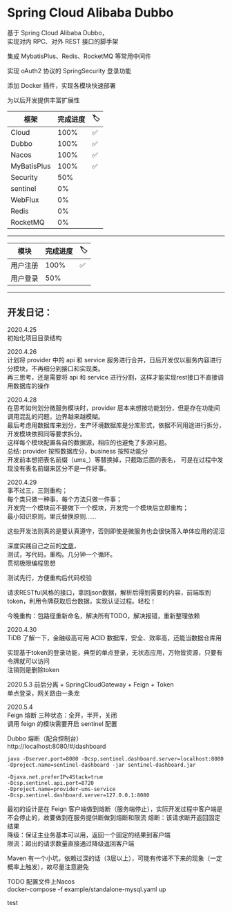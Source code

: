 # Spring Cloud Alibaba Dubbo

基于 Spring Cloud Alibaba Dubbo，  
实现对内 RPC、对外 REST 接口的脚手架

集成 MybatisPlus、Redis、RocketMQ 等常用中间件

实现 oAuth2 协议的 SpringSecurity 登录功能

添加 Docker 插件，实现各模块快速部署

为以后开发提供丰富扩展性

|  框架    |  完成进度    |   🏷️   |
| ---- | ---- | ---- |
|   Cloud   |  100%    |   ✅   |
|  Dubbo    |   100%   |   ✅   |
|   Nacos   |   100%   |    ✅  |
| MyBatisPlus | 100% | ✅ |
| Security | 50% | 
| sentinel | 0% |
| WebFlux | 0% |
| Redis | 0% |
| RocketMQ | 0% |

 
---

|  模块    |  完成进度    |   🏷️   |
| ---- | ---- | ---- |
|   用户注册   |  100%    |   ✅   |
| 用户登录 | 50% |  |


---

## 开发日记：

2020.4.25  
初始化项目目录结构

2020.4.26  
计划将 provider 中的 api 和 service 服务进行合并，日后开发仅以服务内容进行分模块，不再细分到接口和实现类。  
再三思考，还是需要将 api 和 service 进行分割，这样才能实现rest接口不直接调用数据库的操作

2020.4.28  
在思考如何划分微服务模块时，provider 层本来想按功能划分，但是存在功能间调用混乱的问题，边界越来越模糊。  
最后考虑用数据库来划分，生产环境数据库是分库形式，依据不同用途进行拆分，开发模块依照同等要求拆分。  
这样每个模块配置各自的数据源，相应的也避免了多源问题。  
总结: provider 按照数据库分，business 按照功能分  
开发前本想把表名前缀（ums_）等替换掉，只截取后面的表名，
可是在过程中发现没有表名前缀来区分不是一件好事。

2020.4.29  
事不过三，三则重构；  
每个类只做一种事，每个方法只做一件事；  
开发完一个模块前不要做下一个模块，开发完一个模块后立即重构；  
最小知识原则，里氏替换原则……

这些开发法则真的是要认真遵守，否则即使是微服务也会很快落入单体应用的泥沼

深度实践自己之前的[文章](https://tallon.ink/archives/ed2e9abb.html#more)，  
测试，写代码，重构。几分钟一个循环。  
贯彻极限编程思想

测试先行，方便重构后代码校验

请求RESTful风格的接口，拿回json数据，解析后得到需要的内容，前端取到token，利用令牌获取后台数据，实现认证过程。轻松！

今晚重构：包路径重新命名，解决所有TODO，解决报错，重新整理依赖

2020.4.30  
TiDB 了解一下，金融级高可用 ACID 数据库，安全、效率高，还能当数据仓库用

实现基于token的登录功能，典型的单点登录，无状态应用，万物皆资源，只要有令牌就可以访问  
注销则是删除token

2020.5.3
前后分离 + SpringCloudGateway + Feign + Token  
单点登录，网关路由一条龙

2020.5.4  
Feign 熔断 
三种状态：全开，半开，关闭  
调用 feign 的模块需要开启 sentinel 配置

Dubbo 熔断（配合控制台）  
http://localhost:8080/#/dashboard
```shell script
java -Dserver.port=8080 -Dcsp.sentinel.dashboard.server=localhost:8080 -Dproject.name=sentinel-dashboard -jar sentinel-dashboard.jar
```
```shell script
-Djava.net.preferIPv4Stack=true
-Dcsp.sentinel.api.port=8720
-Dproject.name=provider-ums-service
-Dcsp.sentinel.dashboard.server=127.0.0.1:8080
```

最初的设计是在 Feign 客户端做到熔断（服务端停止），实际开发过程中客户端是不会停止的，故要做到在服务提供断做到熔断和限流
熔断：该请求断开返回固定结果  
降级：保证主业务基本可以用，返回一个固定的结果到客户端  
限流：超出的请求数量直接通过降级返回客户端



Maven 有一个小坑，依赖过深的话（3层以上），可能有传递不下来的现象（一定概率上触发），故尽量注意避免

TODO
配置文件上Nacos  
docker-compose -f example/standalone-mysql.yaml up


test



















